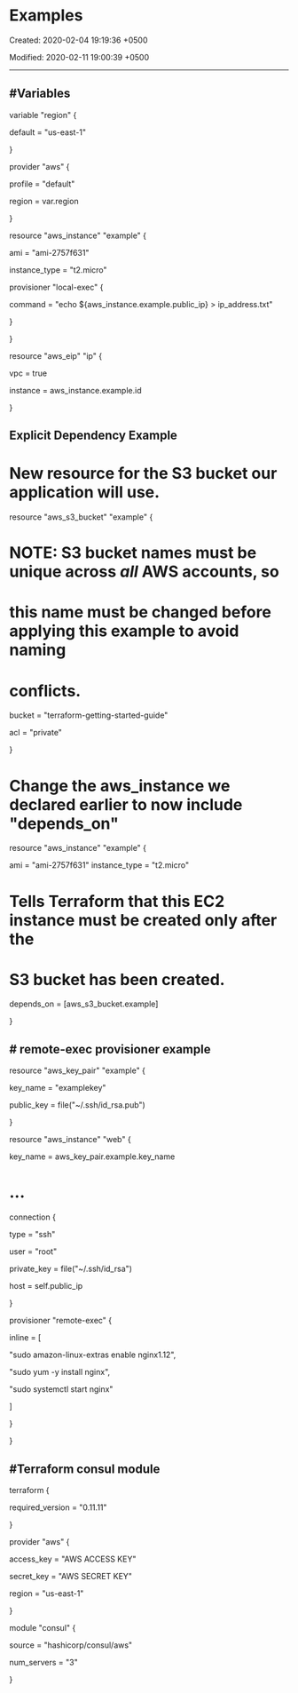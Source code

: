 # Examples

Created: 2020-02-04 19:19:36 +0500

Modified: 2020-02-11 19:00:39 +0500

---

## #Variables

variable "region" {

default = "us-east-1"

}

provider "aws" {

profile = "default"

region = var.region

}

resource "aws_instance" "example" {

ami = "ami-2757f631"

instance_type = "t2.micro"

provisioner "local-exec" {

command = "echo ${aws_instance.example.public_ip} > ip_address.txt"

}

}

resource "aws_eip" "ip" {

vpc = true

instance = aws_instance.example.id

}



## Explicit Dependency Example

# New resource for the S3 bucket our application will use.

resource "aws_s3_bucket" "example" {

# NOTE: S3 bucket names must be unique across _all_ AWS accounts, so

# this name must be changed before applying this example to avoid naming

# conflicts.

bucket = "terraform-getting-started-guide"

acl = "private"

}

# Change the aws_instance we declared earlier to now include "depends_on"

resource "aws_instance" "example" {

ami = "ami-2757f631" instance_type = "t2.micro"

# Tells Terraform that this EC2 instance must be created only after the

# S3 bucket has been created.

depends_on = [aws_s3_bucket.example]

}

## # remote-exec provisioner example

resource "aws_key_pair" "example" {

key_name = "examplekey"

public_key = file("~/.ssh/id_rsa.pub")

}

resource "aws_instance" "web" {

key_name = aws_key_pair.example.key_name

# ...

connection {

type = "ssh"

user = "root"

private_key = file("~/.ssh/id_rsa")

host = self.public_ip

}

provisioner "remote-exec" {

inline = [

"sudo amazon-linux-extras enable nginx1.12",

"sudo yum -y install nginx",

"sudo systemctl start nginx"

]

}

}

## #Terraform consul module

terraform {

required_version = "0.11.11"

}

provider "aws" {

access_key = "AWS ACCESS KEY"

secret_key = "AWS SECRET KEY"

region = "us-east-1"

}

module "consul" {

source = "hashicorp/consul/aws"

num_servers = "3"

}


